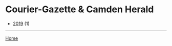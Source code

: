 # Courier-Gazette & Camden Herald

  * [2019](./courier-gazette-camden-herald-2019.md) (1)

----

[Home](../index.md)
